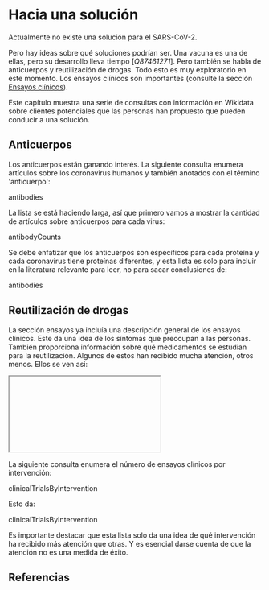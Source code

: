 # Hacia una solución

Actualmente no existe una solución para el SARS-CoV-2.

Pero hay ideas sobre qué soluciones podrían ser. Una vacuna es una de ellas, pero su desarrollo lleva tiempo [<cite>Q87461271</cite>]. Pero también se habla de anticuerpos y reutilización de drogas. Todo esto es muy exploratorio en este momento. Los ensayos clínicos son importantes (consulte la sección [Ensayos clínicos](https://egonw.github.io/SARS-CoV-2-Queries/es/covid.html#clinical-trials)).

Este capítulo muestra una serie de consultas con información en Wikidata sobre clientes potenciales que las personas han propuesto que pueden conducir a una solución.

## Anticuerpos

Los anticuerpos están ganando interés. La siguiente consulta enumera artículos sobre los coronavirus humanos y también anotados con el término '<topic>anticuerpo</topic>':

<sparql>antibodies</sparql>

La lista se está haciendo larga, así que primero vamos a mostrar la cantidad de artículos sobre anticuerpos para cada virus:

<out>antibodyCounts</out>

Se debe enfatizar que los anticuerpos son específicos para cada proteína y cada coronavirus tiene proteínas diferentes, y esta lista es solo para incluir en la literatura relevante para leer, no para sacar conclusiones de:

<out limit="15">antibodies</out>

## Reutilización de drogas

La sección <xref>ensayos</xref> ya incluía una descripción general de los ensayos clínicos.
Este da una idea de los síntomas que preocupan a las personas. También proporciona información sobre qué <topic>medicamentos</topic> se estudian para la <topic>reutilización</topic>.
Algunos de estos han recibido mucha atención, otros menos. Ellos se ven asi:

<iframe>interventionStructures</iframe>

La siguiente consulta enumera el número de ensayos clínicos por <topic>intervención</topic>:

<sparql>clinicalTrialsByIntervention</sparql>

Esto da:

<out limit="15">clinicalTrialsByIntervention</out>

Es importante destacar que esta lista solo da una idea de qué intervención ha recibido más atención que otras. Y es esencial darse cuenta de que la atención no es una medida de éxito.

## Referencias

<references/>

